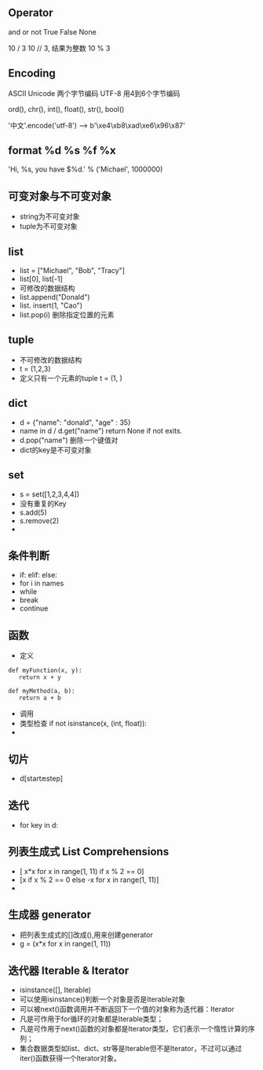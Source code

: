
## Operator
and or not
True False
None

10 / 3
10 // 3, 结果为整数
10 % 3

## Encoding
ASCII
Unicode 两个字节编码
UTF-8 用4到6个字节编码

ord(), chr(),  int(), float(), str(), bool()

'中文'.encode('utf-8')  --> b'\xe4\xb8\xad\xe6\x96\x87'

## format %d  %s %f %x
'Hi, %s, you have $%d.' % ('Michael', 1000000)

## 可变对象与不可变对象
- string为不可变对象
- tuple为不可变对象

## list
- list = ["Michael", "Bob", "Tracy"]
- list[0], list[-1]
- 可修改的数据结构
- list.append("Donald")
- list. insert(1, "Cao")
- list.pop(i) 删除指定位置的元素


## tuple
- 不可修改的数据结构
- t = (1,2,3)
- 定义只有一个元素的tuple t = (1, )

## dict
- d = {"name": "donald", "age" : 35}
- name in d / d.get("name") return None if not exits.
- d.pop("name") 删除一个键值对
- dict的key是<bold>不可变对象</bold>


## set
- s = set([1,2,3,4,4])
- 没有重复的Key
- s.add(5)
- s.remove(2)
- 

## 条件判断
- if:  elif:  else:
- for i in names
- while
- break
- continue

## 函数
- 定义
 ```
def myFunction(x, y):
    return x + y

def myMethod(a, b):
    return a + b

 ```
- 调用
- 类型检查 if not isinstance(x, (int, float)):
- 

## 切片
- d[start:end:step]

## 迭代
- for key in d:

## 列表生成式  List Comprehensions
- [ x*x for x in range(1, 11) if x % 2 == 0]
- [x if x % 2 == 0 else -x for x in range(1, 11)]
- 

## 生成器   generator
- 把列表生成式的[]改成(),用来创建generator 
- g = (x*x for x in range(1, 11))


## 迭代器  Iterable & Iterator
- isinstance([], Iterable)
- 可以使用isinstance()判断一个对象是否是Iterable对象
- 可以被next()函数调用并不断返回下一个值的对象称为迭代器：Iterator
- 凡是可作用于for循环的对象都是Iterable类型；
- 凡是可作用于next()函数的对象都是Iterator类型，它们表示一个惰性计算的序列；
- 集合数据类型如list、dict、str等是Iterable但不是Iterator，不过可以通过iter()函数获得一个Iterator对象。



